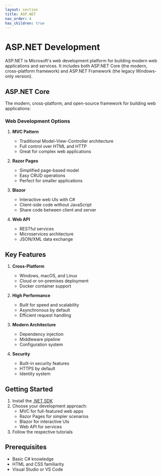 ```yaml
---
layout: section
title: ASP.NET
nav_order: 4
has_children: true
---
```


# ASP.NET Development

ASP.NET is Microsoft's web development platform for building modern web applications and services. It includes both ASP.NET Core (the modern, cross-platform framework) and ASP.NET Framework (the legacy Windows-only version).

## ASP.NET Core
The modern, cross-platform, and open-source framework for building web applications:

### Web Development Options
1. **MVC Pattern**
   - Traditional Model-View-Controller architecture
   - Full control over HTML and HTTP
   - Great for complex web applications

2. **Razor Pages**
   - Simplified page-based model
   - Easy CRUD operations
   - Perfect for smaller applications

3. **Blazor**
   - Interactive web UIs with C#
   - Client-side code without JavaScript
   - Share code between client and server

4. **Web API**
   - RESTful services
   - Microservices architecture
   - JSON/XML data exchange

## Key Features

1. **Cross-Platform**
   - Windows, macOS, and Linux
   - Cloud or on-premises deployment
   - Docker container support

2. **High Performance**
   - Built for speed and scalability
   - Asynchronous by default
   - Efficient request handling

3. **Modern Architecture**
   - Dependency injection
   - Middleware pipeline
   - Configuration system

4. **Security**
   - Built-in security features
   - HTTPS by default
   - Identity system

## Getting Started

1. Install the [.NET SDK](https://dotnet.microsoft.com/download)
2. Choose your development approach:
   - MVC for full-featured web apps
   - Razor Pages for simpler scenarios
   - Blazor for interactive UIs
   - Web API for services
3. Follow the respective tutorials

## Prerequisites
- Basic C# knowledge
- HTML and CSS familiarity
- Visual Studio or VS Code
